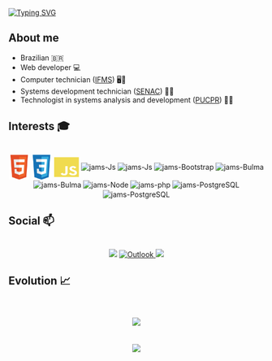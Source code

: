 [![Typing SVG](https://readme-typing-svg.herokuapp.com/?color=3369e8&size=35&center=true&vCenter=true&width=1000&lines=Hello,+welcome+to+my+Github!;I'm+João+Augusto+Maia+de+Souza)](https://git.io/typing-svg)

<h2>About me</h2>

  * Brazilian 🇧🇷
  * Web developer 💻
  * Computer technician (<a href="https://www.ifms.edu.br/">IFMS</a>) 🖥️🔧
  * Systems development technician (<a href="https://ww3.ms.senac.br/Escolas/Campo-Grande/Hub-Academy">SENAC</a>) 🧑‍💻
 * Technologist in systems analysis and development (<a href="https://www.pucpr.br/">PUCPR</a>) 🧑‍💻

<h2> Interests 🎓 </h2>

<div style="display: inline_block" align="center">
<br/>
  <img align="center" alt="jamz-HTML" height="50" width="40" margin="30px" src="https://raw.githubusercontent.com/devicons/devicon/master/icons/html5/html5-original.svg"/>
  
  <img align="center" alt="Augusto-css" height="50" width="40" margin="30px" src="https://raw.githubusercontent.com/devicons/devicon/master/icons/css3/css3-original.svg"/>
  
  <img align="center" alt="jams-Js" height="40" width="50" margin="50px" src="https://raw.githubusercontent.com/devicons/devicon/master/icons/javascript/javascript-plain.svg"/>
 
 <img align="center" alt="jams-Js" height="40" width="50" margin="50px" src="https://cdn.jsdelivr.net/gh/devicons/devicon/icons/java/java-original.svg" />
  
 <img align="center" alt="jams-Js" height="40" width="50" margin="50px" src="https://cdn.jsdelivr.net/gh/devicons/devicon/icons/spring/spring-original-wordmark.svg" />
 
  <img align="center" alt="jams-Bootstrap" height="60" width="50" margin="50px" src="https://cdn.jsdelivr.net/gh/devicons/devicon/icons/bootstrap/bootstrap-original.svg"/>
  
  <img align="center" alt="jams-Bulma" height="60" width="50" margin="50px" src="https://cdn.jsdelivr.net/gh/devicons/devicon/icons/bulma/bulma-plain.svg"/>
  
  <img align="center" alt="jams-Bulma" height="60" width="50" margin="50px" src="https://cdn.jsdelivr.net/gh/devicons/devicon/icons/sass/sass-original.svg"/>
 
  <img align="center" alt="jams-Node" height="75" width="70" margin="50px" src="https://cdn.jsdelivr.net/gh/devicons/devicon/icons/nodejs/nodejs-original-wordmark.svg"/>
  
  <img align="center" alt="jams-php" height="60" width="50" margin="50px" src="https://cdn.jsdelivr.net/gh/devicons/devicon/icons/php/php-original.svg">
  
  <img align="center" alt="jams-PostgreSQL" height="60" width="50" margin="50px" src="https://cdn.jsdelivr.net/gh/devicons/devicon/icons/postgresql/postgresql-original-wordmark.svg"/>
   
  <img align="center" alt="jams-PostgreSQL" height="60" width="50" margin="50px" src="https://cdn.jsdelivr.net/gh/devicons/devicon/icons/mysql/mysql-original-wordmark.svg" />
   
</div>

<h2> Social 📫 </h2>
<br/>
<div align="center"> 
  <a href="https://www.instagram.com/joao_augusto_ms_/" target="_blank"><img src="https://img.shields.io/badge/-Instagram-%23E4405F?style=for-the-badge&logo=instagram&logoColor=white" target="_blank"></a>
  
  <a href="mailto:joao.augusto.ms@outlook.com">
  <img alt="Outlook" src="https://img.shields.io/badge/Microsoft_Outlook-0078D4?style=for-the-badge&logo=microsoft-outlook&logoColor=white&link=mailto:joao.augusto.ms@outlook.com">
  </a>
  
  <a href="https://www.linkedin.com/in/jo%C3%A3o-augusto-maia-de-souza-3aa150244/" target="_blank">
  <img src="https://img.shields.io/badge/-LinkedIn-%230077B5?style=for-the-badge&logo=linkedin&logoColor=white" target="_blank">
  </a> 
 
</div>

<h2> Evolution 📈 </h2>

<div align="center">

  <br/>
  <br/>
  <a href="https://github.com/jams35">
 
  
  <img height="180em" src="https://github-readme-stats.vercel.app/api/top-langs/?username=jams35&layout=compact&langs_count=7&theme=tokyonight"/>
 
  <br/>
  <br/>
  
<p><img align="center" src="https://github-readme-streak-stats.herokuapp.com/?user=jams35&layout=compact&langs_count=7&theme=tokyonight" /></p>
</div>
